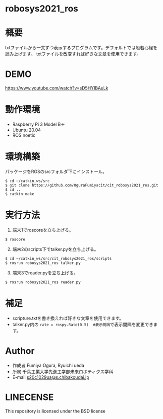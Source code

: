 # robosys2021_ros

# 概要
txtファイルから一文ずつ表示するプログラムです。デフォルトでは般若心経を読み上げます。
txtファイルを改変すれば好きな文章を使用できます。

# DEMO
https://www.youtube.com/watch?v=sD5HYIBAuLk

# 動作環境
* Raspberry Pi 3 Model B＋
* Ubuntu 20.04
* ROS noetic

# 環境構築
パッケージをROSのsrcフォルダ下にインストール。
```
$ cd ~/catkin_ws/src
$ git clone https://github.com/OguraFumiyacit/cit_robosys2021_ros.git
$ cd ..
$ catkin_make
```

# 実行方法
1. 端末1でroscoreを立ち上げる。
```
$ roscore
```
2. 端末2のscripts下でtalker.pyを立ち上げる。
```
$ cd ~/catkin_ws/src/cit_robosys2021_ros/scripts
$ rosrun robosys2021_ros talker.py
```
3. 端末3でreader.pyを立ち上げる。
```
$ rosrun robosys2021_ros reader.py
```

# 補足
* scripture.txtを書き換えれば好きな文章を使用できます。
* talker.py内の
```rate = rospy.Rate(0.5)  #表示間隔```で表示間隔を変更できます。

# Author
* 作成者 Fumiya Ogura, Ryuichi ueda
* 所属 千葉工業大学先進工学部未来ロボティクス学科
* E-mail s20c1029ua@s.chibakoudai.jp

# LINECENSE
This repository is licensed under the BSD license
